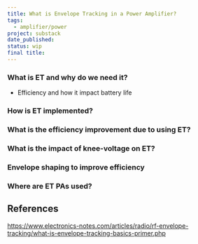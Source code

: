 ```yaml
---
title: What is Envelope Tracking in a Power Amplifier?
tags:
  - amplifier/power
project: substack
date_published: 
status: wip
final title:
---
```

### What is ET and why do we need it?

- Efficiency and how it impact battery life

### How is ET implemented?

### What is the efficiency improvement due to using ET?

### What is the impact of knee-voltage on ET?

### Envelope shaping to improve efficiency

### Where are ET PAs used?

## References

https://www.electronics-notes.com/articles/radio/rf-envelope-tracking/what-is-envelope-tracking-basics-primer.php

